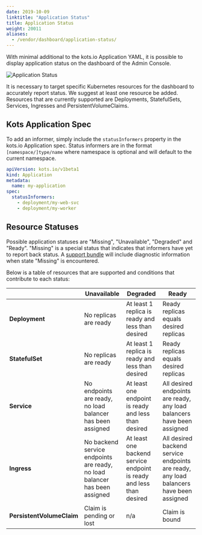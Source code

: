 ```yaml
---
date: 2019-10-09
linktitle: "Application Status"
title: Application Status
weight: 20011
aliases: 
  - /vendor/dashboard/application-status/
---
```


With minimal additional to the kots.io Application YAML, it is possible to display application status on the dashboard of the Admin Console.

![Application Status](/images/kotsadm-dashboard-appstatus.png)

It is necessary to target specific Kubernetes resources for the dashboard to accurately report status. We suggest at least one resource be added. Resources that are currently supported are Deployments, StatefulSets, Services, Ingresses and PersistentVolumeClaims.

## Kots Application Spec

To add an informer, simply include the `statusInformers` property in the kots.io Application spec. Status informers are in the format `[namespace/]type/name` where namespace is optional and will default to the current namespace.

```yaml
apiVersion: kots.io/v1beta1
kind: Application
metadata:
  name: my-application
spec:
  statusInformers:
    - deployment/my-web-svc
    - deployment/my-worker
```

## Resource Statuses

Possible application statuses are "Missing", "Unavailable", "Degraded" and "Ready". "Missing" is a special status that indicates that informers have yet to report back status. A [support bundle](/kotsadm/troubleshooting/support-bundle/) will include diagnostic information when state "Missing" is encountered.

Below is a table of resources that are supported and conditions that contribute to each status:

| | Unavailable | Degraded | Ready |
|---|---|---|---|
| **Deployment** | No replicas are ready | At least 1 replica is ready and less than desired | Ready replicas equals desired replicas |
| **StatefulSet** | No replicas are ready | At least 1 replica is ready and less than desired | Ready replicas equals desired replicas |
| **Service** | No endpoints are ready, no load balancer has been assigned | At least one endpoint is ready and less than desired | All desired endpoints are ready, any load balancers have been assigned |
| **Ingress** | No backend service endpoints are ready, no load balancer has been assigned | At least one backend service endpoint is ready and less than desired | All desired backend service endpoints are ready, any load balancers have been assigned |
| **PersistentVolumeClaim** | Claim is pending or lost | n/a | Claim is bound |
